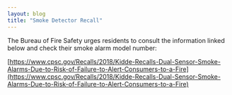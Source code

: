```yaml
---
layout: blog
title: "Smoke Detector Recall"
---
```


The Bureau of Fire Safety urges residents to consult the information linked below and check their smoke alarm model number:

[https://www.cpsc.gov/Recalls/2018/Kidde-Recalls-Dual-Sensor-Smoke-Alarms-Due-to-Risk-of-Failure-to-Alert-Consumers-to-a-Fire](https://www.cpsc.gov/Recalls/2018/Kidde-Recalls-Dual-Sensor-Smoke-Alarms-Due-to-Risk-of-Failure-to-Alert-Consumers-to-a-Fire)

